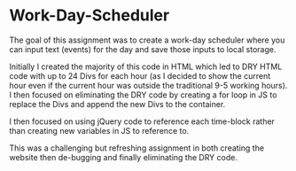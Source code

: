 # Work-Day-Scheduler
The goal of this assignment was to create a work-day scheduler where you can input text (events) for the day and save those inputs to local storage.

Initially I created the majority of this code in HTML which led to DRY HTML code with up to 24 Divs for each hour (as I decided to show the current hour even if the current hour was outside the traditional 9-5 working hours). I then focused on eliminating the DRY code by creating a for loop in JS to replace the Divs and append the new Divs to the container.

I then focused on using jQuery code to reference each time-block rather than creating new variables in JS to reference to.

This was a challenging but refreshing assignment in both creating the website then de-bugging and finally eliminating the DRY code.